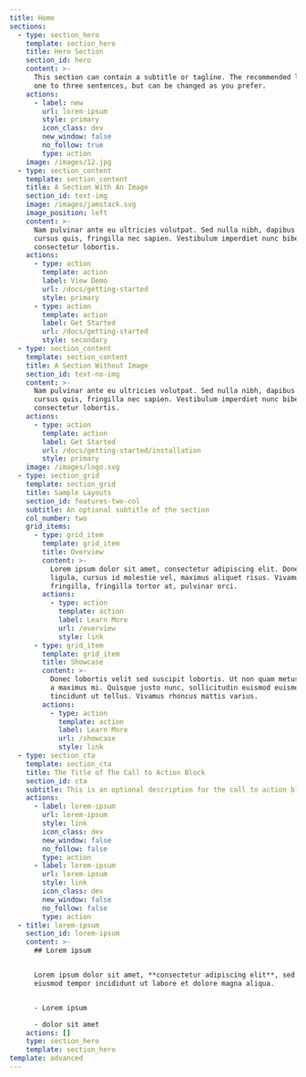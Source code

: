 ```yaml
---
title: Home
sections:
  - type: section_hero
    template: section_hero
    title: Hero Section
    section_id: hero
    content: >-
      This section can contain a subtitle or tagline. The recommended length is
      one to three sentences, but can be changed as you prefer.
    actions:
      - label: new
        url: lorem-ipsum
        style: primary
        icon_class: dev
        new_window: false
        no_follow: true
        type: action
    image: /images/12.jpg
  - type: section_content
    template: section_content
    title: A Section With An Image
    section_id: text-img
    image: /images/jamstack.svg
    image_position: left
    content: >-
      Nam pulvinar ante eu ultricies volutpat. Sed nulla nibh, dapibus sit amet
      cursus quis, fringilla nec sapien. Vestibulum imperdiet nunc bibendum
      consectetur lobortis.
    actions:
      - type: action
        template: action
        label: View Demo
        url: /docs/getting-started
        style: primary
      - type: action
        template: action
        label: Get Started
        url: /docs/getting-started
        style: secondary
  - type: section_content
    template: section_content
    title: A Section Without Image
    section_id: text-no-img
    content: >-
      Nam pulvinar ante eu ultricies volutpat. Sed nulla nibh, dapibus sit amet
      cursus quis, fringilla nec sapien. Vestibulum imperdiet nunc bibendum
      consectetur lobortis.
    actions:
      - type: action
        template: action
        label: Get Started
        url: /docs/getting-started/installation
        style: primary
    image: /images/logo.svg
  - type: section_grid
    template: section_grid
    title: Sample Layouts
    section_id: features-two-col
    subtitle: An optional subtitle of the section
    col_number: two
    grid_items:
      - type: grid_item
        template: grid_item
        title: Overview
        content: >-
          Lorem ipsum dolor sit amet, consectetur adipiscing elit. Donec nisl
          ligula, cursus id molestie vel, maximus aliquet risus. Vivamus in nibh
          fringilla, fringilla tortor at, pulvinar orci.
        actions:
          - type: action
            template: action
            label: Learn More
            url: /overview
            style: link
      - type: grid_item
        template: grid_item
        title: Showcase
        content: >-
          Donec lobortis velit sed suscipit lobortis. Ut non quam metus. Nullam
          a maximus mi. Quisque justo nunc, sollicitudin euismod euismod at,
          tincidunt ut tellus. Vivamus rhoncus mattis varius.
        actions:
          - type: action
            template: action
            label: Learn More
            url: /showcase
            style: link
  - type: section_cta
    template: section_cta
    title: The Title of The Call to Action Block
    section_id: cta
    subtitle: This is an optional description for the call to action block.
    actions:
      - label: lorem-ipsum
        url: lorem-ipsum
        style: link
        icon_class: dev
        new_window: false
        no_follow: false
        type: action
      - label: lorem-ipsum
        url: lorem-ipsum
        style: link
        icon_class: dev
        new_window: false
        no_follow: false
        type: action
  - title: lorem-ipsum
    section_id: lorem-ipsum
    content: >-
      ## Lorem ipsum


      Lorem ipsum dolor sit amet, **consectetur adipiscing elit**, sed do
      eiusmod tempor incididunt ut labore et dolore magna aliqua.


      - Lorem ipsum

      - dolor sit amet
    actions: []
    type: section_hero
    template: section_hero
template: advanced
---
```

